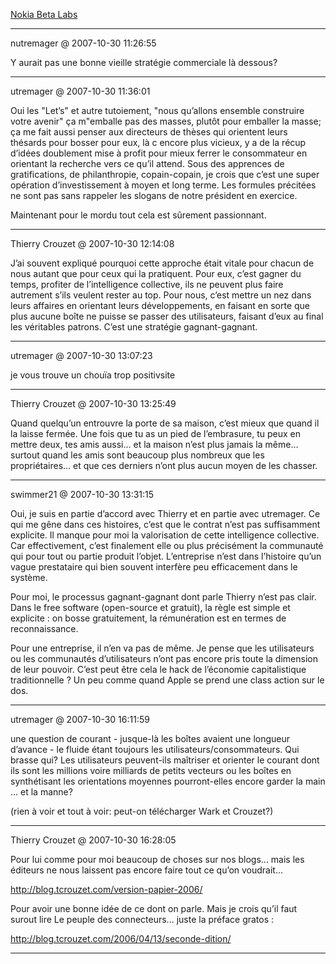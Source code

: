[Nokia Beta Labs](../../../2007/10/nokia-beta-labs.md)

---
nutremager @ 2007-10-30 11:26:55

Y aurait pas une bonne vieille stratégie commerciale là dessous?

---

utremager @ 2007-10-30 11:36:01

Oui les "Let’s" et autre tutoiement, "nous qu’allons ensemble construire votre avenir" ça m"emballe pas des masses, plutôt pour emballer la masse; ça me fait aussi penser aux directeurs de thèses qui orientent leurs thésards pour bosser pour eux, là c encore plus vicieux, y a de la récup d’idées doublement mise à profit pour mieux ferrer le consommateur en orientant la recherche vers ce qu’il attend. Sous des apprences de gratifications, de philanthropie, copain-copain, je crois que c’est une super opération d’investissement à moyen et long terme. Les formules précitées ne sont pas sans rappeler les slogans de notre président en exercice.

Maintenant pour le mordu tout cela est sûrement passionnant.

---

Thierry Crouzet @ 2007-10-30 12:14:08

J’ai souvent expliqué pourquoi cette approche était vitale pour chacun de nous autant que pour ceux qui la pratiquent. Pour eux, c’est gagner du temps, profiter de l’intelligence collective, ils ne peuvent plus faire autrement s’ils veulent rester au top. Pour nous, c’est mettre un nez dans leurs affaires en orientant leurs développements, en faisant en sorte que plus aucune boîte ne puisse se passer des utilisateurs, faisant d’eux au final les véritables patrons. C’est une stratégie gagnant-gagnant.

---

utremager @ 2007-10-30 13:07:23

je vous trouve un chouïa trop positivsite

---

Thierry Crouzet @ 2007-10-30 13:25:49

Quand quelqu’un entrouvre la porte de sa maison, c’est mieux que quand il la laisse fermée. Une fois que tu as un pied de l’embrasure, tu peux en mettre deux, tes amis aussi... et la maison n’est plus jamais la même... surtout quand les amis sont beaucoup plus nombreux que les propriétaires... et que ces derniers n’ont plus aucun moyen de les chasser.

---

swimmer21 @ 2007-10-30 13:31:15

Oui, je suis en partie d’accord avec Thierry et en partie avec utremager. Ce qui me gêne dans ces histoires, c’est que le contrat n’est pas suffisamment explicite. Il manque pour moi la valorisation de cette intelligence collective. Car effectivement, c’est finalement elle ou plus précisément la communauté qui pour tout ou partie produit l’objet. L’entreprise n’est dans l’histoire qu’un vague prestataire qui bien souvent interfère peu efficacement dans le système. 

Pour moi, le processus gagnant-gagnant dont parle Thierry n’est pas clair. Dans le free software (open-source et gratuit), la règle est simple et explicite : on bosse gratuitement, la rémunération est en termes de reconnaissance.

Pour une entreprise, il n’en va pas de même. Je pense que les utilisateurs ou les communautés d’utilisateurs n’ont pas encore pris toute la dimension de leur pouvoir. C’est peut être cela le hack de l’économie capitalistique traditionnelle ? Un peu comme quand Apple se prend une class action sur le dos.

---

utremager @ 2007-10-30 16:11:59

une question de courant - jusque-là les boîtes avaient une longueur d’avance - le fluide étant toujours les utilisateurs/consommateurs. Qui brasse qui? Les utilisateurs peuvent-ils maîtriser et orienter le courant dont ils sont les millions voire milliards de petits vecteurs ou les boîtes en synthétisant les orientations moyennes pourront-elles encore garder la main ... et la manne? 

(rien à voir et tout à voir: peut-on télécharger Wark et Crouzet?)

---

Thierry Crouzet @ 2007-10-30 16:28:05

Pour lui comme pour moi beaucoup de choses sur nos blogs... mais les éditeurs ne nous laissent pas encore faire tout ce qu’on voudrait...

http://blog.tcrouzet.com/version-papier-2006/

Pour avoir une bonne idée de ce dont on parle. Mais je crois qu’il faut surout lire Le peuple des connecteurs... juste la préface gratos :

http://blog.tcrouzet.com/2006/04/13/seconde-dition/

---

